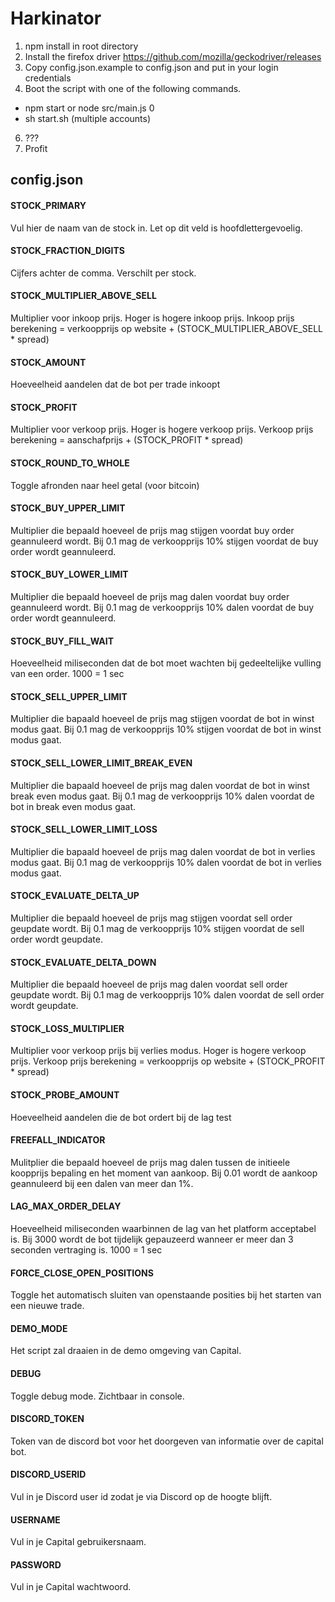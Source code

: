 # Harkinator 

1. npm install in root directory
2. Install the firefox driver https://github.com/mozilla/geckodriver/releases
3. Copy config.json.example to config.json and put in your login credentials
4. Boot the script with one of the following commands.
- npm start or node src/main.js 0
- sh start.sh (multiple accounts)
6. ???
7. Profit

## config.json

#### STOCK_PRIMARY
Vul hier de naam van de stock in. Let op dit veld is hoofdlettergevoelig.

#### STOCK_FRACTION_DIGITS 
Cijfers achter de comma. Verschilt per stock.

#### STOCK_MULTIPLIER_ABOVE_SELL 
Multiplier voor inkoop prijs. Hoger is hogere inkoop prijs. 
Inkoop prijs berekening = verkoopprijs op website + (STOCK_MULTIPLIER_ABOVE_SELL * spread)

#### STOCK_AMOUNT
Hoeveelheid aandelen dat de bot per trade inkoopt

#### STOCK_PROFIT
Multiplier voor verkoop prijs. Hoger is hogere verkoop prijs.
Verkoop prijs berekening = aanschafprijs + (STOCK_PROFIT * spread)

#### STOCK_ROUND_TO_WHOLE
Toggle afronden naar heel getal (voor bitcoin)

#### STOCK_BUY_UPPER_LIMIT
Multiplier die bepaald hoeveel de prijs mag stijgen voordat buy order geannuleerd wordt.
Bij 0.1 mag de verkoopprijs 10% stijgen voordat de buy order wordt geannuleerd.

#### STOCK_BUY_LOWER_LIMIT
Multiplier die bepaald hoeveel de prijs mag dalen voordat buy order geannuleerd wordt.
Bij 0.1 mag de verkoopprijs 10% dalen voordat de buy order wordt geannuleerd.

#### STOCK_BUY_FILL_WAIT
Hoeveelheid miliseconden dat de bot moet wachten bij gedeeltelijke vulling van een order.
1000 = 1 sec

#### STOCK_SELL_UPPER_LIMIT
Multiplier die bapaald hoeveel de prijs mag stijgen voordat de bot in winst modus gaat.
Bij 0.1 mag de verkoopprijs 10% stijgen voordat de bot in winst modus gaat.

#### STOCK_SELL_LOWER_LIMIT_BREAK_EVEN
Multiplier die bapaald hoeveel de prijs mag dalen voordat de bot in winst break even modus gaat.
Bij 0.1 mag de verkoopprijs 10% dalen voordat de bot in break even modus gaat.

#### STOCK_SELL_LOWER_LIMIT_LOSS
Multiplier die bapaald hoeveel de prijs mag dalen voordat de bot in verlies modus gaat.
Bij 0.1 mag de verkoopprijs 10% dalen voordat de bot in verlies modus gaat.

#### STOCK_EVALUATE_DELTA_UP
Multiplier die bepaald hoeveel de prijs mag stijgen voordat sell order geupdate wordt.
Bij 0.1 mag de verkoopprijs 10% stijgen voordat de sell order wordt geupdate.

#### STOCK_EVALUATE_DELTA_DOWN
Multiplier die bepaald hoeveel de prijs mag dalen voordat sell order geupdate wordt.
Bij 0.1 mag de verkoopprijs 10% dalen voordat de sell order wordt geupdate.

#### STOCK_LOSS_MULTIPLIER
Multiplier voor verkoop prijs bij verlies modus. Hoger is hogere verkoop prijs.
Verkoop prijs berekening = verkoopprijs op website + (STOCK_PROFIT * spread)

#### STOCK_PROBE_AMOUNT
Hoeveelheid aandelen die de bot ordert bij de lag test

#### FREEFALL_INDICATOR
Mulitplier die bepaald hoeveel de prijs mag dalen tussen de initieele koopprijs bepaling en het moment van aankoop.
Bij 0.01 wordt de aankoop geannuleerd bij een dalen van meer dan 1%.

#### LAG_MAX_ORDER_DELAY
Hoeveelheid miliseconden waarbinnen de lag van het platform acceptabel is.
Bij 3000 wordt de bot tijdelijk gepauzeerd wanneer er meer dan 3 seconden vertraging is.
1000 = 1 sec

#### FORCE_CLOSE_OPEN_POSITIONS
Toggle het automatisch sluiten van openstaande posities bij het starten van een nieuwe trade.

#### DEMO_MODE
Het script zal draaien in de demo omgeving van Capital.

#### DEBUG
Toggle debug mode. Zichtbaar in console.

#### DISCORD_TOKEN 
Token van de discord bot voor het doorgeven van informatie over de capital bot.

#### DISCORD_USERID
Vul in je Discord user id zodat je via Discord op de hoogte blijft.

#### USERNAME
Vul in je Capital gebruikersnaam.

#### PASSWORD
Vul in je Capital wachtwoord.

